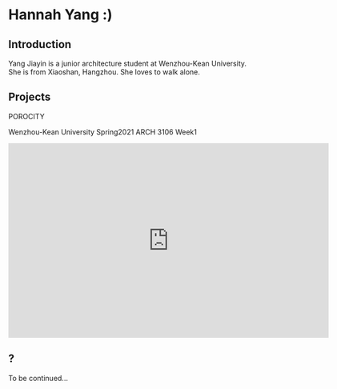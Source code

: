 
# Hannah Yang :)

## Introduction



Yang Jiayin is a junior architecture student at Wenzhou-Kean University. She is from Xiaoshan, Hangzhou. She loves to walk alone.


## Projects

POROCITY

Wenzhou-Kean University 
Spring2021
ARCH 3106 Week1

<iframe src="https://docs.google.com/presentation/d/e/2PACX-1vTWUNr3xdj3qRzldKHm5Mp_OifhYsUTlZ0aUQEFRtbu3jAIBxdZA6XxRPV6j1hiqjh1nsOGdVUc8CHS/embed?start=true&loop=true&delayms=3000" frameborder="0" width="640" height="389" allowfullscreen="true" mozallowfullscreen="true" webkitallowfullscreen="true"></iframe>




## ?

To be continued...
